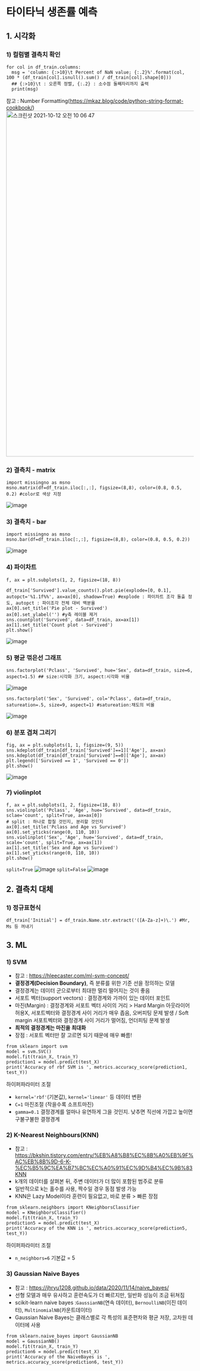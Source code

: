 # 타이타닉 생존률 예측

## 1. 시각화
### 1) 컬럼별 결측치 확인
```
for col in df_train.columns: 
  msg = 'column: {:>10}\t Percent of NaN value; {:.2}%'.format(col, 100 * (df_train[col].isnull().sum() / df_train[col].shape[0]))
  ## {:>10}\t : 오른쪽 정렬, {:.2} : 소수점 둘째자리까지 출력
  print(msg)
```
참고 : Number Formatting(https://mkaz.blog/code/python-string-format-cookbook/)
<img width="930" alt="스크린샷 2021-10-12 오전 10 06 47" src="https://user-images.githubusercontent.com/75970111/136873801-a29b2ad1-9b11-48f4-b482-c2441a5f2dbc.png">

### 2) 결측치 - matrix
```
import missingno as msno
msno.matrix(df=df_train.iloc[:,:], figsize=(8,8), color=(0.8, 0.5, 0.2) #color로 색상 지정
```
![image](https://user-images.githubusercontent.com/75970111/136874236-a038cbf1-db27-4e8c-987b-e9e24ea69e1a.png)

### 3) 결측치 - bar
```
import missingno as msno
msno.bar(df=df_train.iloc[:,:], figsize=(8,8), color=(0.8, 0.5, 0.2))
```
![image](https://user-images.githubusercontent.com/75970111/136874283-bca59e61-2310-4946-9e90-979696af1f3e.png)

### 4) 파이차트
```
f, ax = plt.subplots(1, 2, figsize=(18, 8))

df_train['Survived'].value_counts().plot.pie(explode=[0, 0.1], autopct='%1.1f%%', ax=ax[0], shadow=True) #explode : 파이차트 조각 돌출 정도, autopct : 파이조각 전체 대비 백분율
ax[0].set_title('Pie plot - Survived')
ax[0].set_ylabel('') #y축 레이블 제거
sns.countplot('Survived', data=df_train, ax=ax[1])
ax[1].set_title('Count plot - Survived')
plt.show()
```
![image](https://user-images.githubusercontent.com/75970111/136874926-26fafdd0-3572-4d93-8cba-8be9678ac94a.png)

### 5) 평균 꺾은선 그래프
```
sns.factorplot('Pclass', 'Survived', hue='Sex', data=df_train, size=6, aspect=1.5) ## size:시각화 크기, aspect:시각화 비율
```
![image](https://user-images.githubusercontent.com/75970111/136875971-c47f0c6e-ad15-4b19-ba90-efbcf0c6bb75.png)

```
sns.factorplot('Sex', 'Survived', col='Pclass', data=df_train, satureation=.5, size=9, aspect=1) #satureation:채도의 비율
```
![image](https://user-images.githubusercontent.com/75970111/136876052-04135a5b-e3cf-490c-9451-ab38f735cfcd.png)

### 6) 분포 겹쳐 그리기
```
fig, ax = plt.subplots(1, 1, figsize=(9, 5))
sns.kdeplot(df_train[df_train['Survived']==1]['Age'], ax=ax)
sns.kdeplot(df_train[df_train['Survived']==0]['Age'], ax=ax)
plt.legend(['Survived == 1', 'Survived == 0'])
plt.show()
```
![image](https://user-images.githubusercontent.com/75970111/136876434-ef900ddd-6043-4b0e-85d5-6f275ce7ced3.png)

### 7) violinplot
```
f, ax = plt.subplots(1, 2, figsize=(18, 8))
sns.violinplot('Pclass', 'Age', hue='Survived', data=df_train, sclae='count', split=True, ax=ax[0]) 
# split : 하나로 합칠 것인지, 분리할 것인지
ax[0].set_title('Pclass and Age vs Survived')
ax[0].set_yticks(range(0, 110, 10))
sns.violinplot('Sex', 'Age', hue='Survived', data=df_train, scale='count', split=True, ax=ax[1])
ax[1].set_title('Sex and Age vs Survived')
ax[1].set_yticks(range(0, 110, 10))
plt.show()
```
`split=True`
![image](https://user-images.githubusercontent.com/75970111/136898375-b4159d35-d735-42a3-bcfa-061a2e69dd90.png)
`split=False`
![image](https://user-images.githubusercontent.com/75970111/136898402-4f45e0d9-dc99-4a15-85e0-cff9d39f8502.png)

## 2. 결측치 대체
### 1) 정규표현식
```
df_train['Initial'] = df_train.Name.str.extract('([A-Za-z]+)\.') #Mr, Ms 등 꺼내기
```

## 3. ML
### 1) SVM
- 참고 : https://hleecaster.com/ml-svm-concept/
- **결정경계(Decision Boundary)**, 즉 분류를 위한 기준 선을 정의하는 모델
- 결정경계는 데이터 군으로부터 최대한 멀리 떨어지는 것이 좋음
- 서포트 벡터(support vectors) : 결정경계와 가까이 있는 데이터 포인트
- 마진(Margin) : 결정경계와 서포트 벡터 사이의 거리 > Hard Margin 아웃라이어 허용X, 서포트벡터와 결정경계 사이 거리가 매우 좁음, 오버피팅 문제 발생 / Soft margin 서포트벡터와 결정경계 사이 거리가 멀어짐, 언더피팅 문제 발생 
- **최적의 결정경계는 마진을 최대화**
- 장점 : 서포트 벡터만 잘 고르면 되기 때문에 매우 빠름!
```
from sklearn import svm
model = svm.SVC()
model.fit(train_X, train_Y)
prediction1 = model.predict(test_X)
print('Accuracy of rbf SVM is ', metrics.accuracy_score(prediction1, test_Y))
```
하이퍼파라미터 조절
- `kernel='rbf'`(기본값), `kernel='linear'` 등 데이터 변환
- `C=1` 마진조절 (작을수록 소프트마진)
- `gamma=0.1` 결정경계를 얼마나 유연하게 그을 것인지. 낮추면 직선에 가깝고 높이면 구불구불한 결졍경계

### 2) K-Nearest Neighbours(KNN)
- 참고 : https://bkshin.tistory.com/entry/%EB%A8%B8%EC%8B%A0%EB%9F%AC%EB%8B%9D-6-K-%EC%B5%9C%EA%B7%BC%EC%A0%91%EC%9D%B4%EC%9B%83KNN
- k개의 데이터를 살펴본 뒤, 주변 데이터가 더 많이 포함된 범주로 분류
- 일반적으로 k는 홀수를 사용, 짝수일 경우 동점 발생 가능
- KNN은 Lazy Model이라 훈련이 필요없고, 바로 분류 > 빠른 장점
```
from sklearn.neighbors import KNeighborsClassifier
model = KNeighborsClassifier()
model.fit(train_X, train_Y)
prediction5 = model.predict(test_X)
print('Accuracy of the KNN is ', metrics.accuracy_score(prediction5, test_Y))
```
하이퍼파라미터 조절
- `n_neighbors=6` 기본값 = 5

### 3) Gaussian Naive Bayes
- 참고 : https://jhryu1208.github.io/data/2020/11/14/naive_bayes/
- 선형 모델과 매우 유사하고 훈련속도가 더 빠르지만, 일반화 성능이 조금 뒤쳐짐
- scikit-learn naive bayes :`GaussianNB`(연속 데이터), `BernoulliNB`(이진 데이터), `MultinomialNB`(카운트데이터)
- Gaussian Naive Bayes는 클래스별로 각 특성의 표준편차와 평균 저장, 고차원 데이터에 사용
```
from sklearn.naive_bayes import GaussianNB
model = GaussianNB()
model.fit(train_X, train_Y)
prediction6 = model.predict(test_X)
print('Accuracy of the NaiveBayes is ', metrics.accuracy_score(prediction6, test_Y))
```
